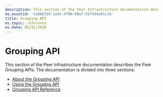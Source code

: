 ```yaml
---
description: This section of the Peer Infrastructure documentation describes the Peer Grouping APIs.
ms.assetid: 'cad66729-1e4c-4f96-98ef-51f544ad1c2e'
title: Grouping API
ms.topic: reference
ms.date: 05/31/2018
---
```


# Grouping API

This section of the Peer Infrastructure documentation describes the Peer Grouping APIs. The documentation is divided into three sections:

-   [About the Grouping API](about-the-grouping-api.md)
-   [Using the Grouping API](using-the-grouping-api.md)
-   [Grouping API Reference](the-grouping-api-reference.md)

 

 



